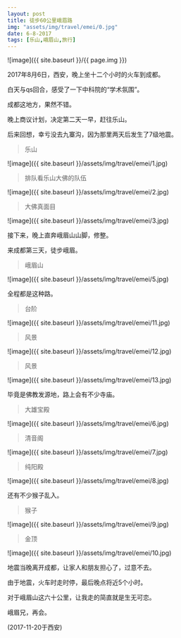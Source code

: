 ```yaml
---
layout: post
title: 徒步60公里峨眉路
img: "assets/img/travel/emei/0.jpg"
date: 6-8-2017
tags: [乐山,峨眉山,旅行]
---
```


![image]({{ site.baseurl }}/{{ page.img }})

2017年8月6日，西安，晚上坐十二个小时的火车到成都。

白天与qs回合，感受了一下中科院的“学术氛围”。

成都这地方，果然不错。

晚上商议计划，决定第二天一早，赶往乐山。

后来回想，幸亏没去九寨沟，因为那里两天后发生了7级地震。

> 乐山

![image]({{ site.baseurl }}/assets/img/travel/emei/1.jpg)

> 排队看乐山大佛的队伍

![image]({{ site.baseurl }}/assets/img/travel/emei/2.jpg)

> 大佛真面目

![image]({{ site.baseurl }}/assets/img/travel/emei/3.jpg)

接下来，晚上直奔峨眉山山脚，修整。

来成都第三天，徒步峨眉。

> 峨眉山

![image]({{ site.baseurl }}/assets/img/travel/emei/5.jpg)

全程都是这种路。

> 台阶

![image]({{ site.baseurl }}/assets/img/travel/emei/11.jpg)

> 风景

![image]({{ site.baseurl }}/assets/img/travel/emei/12.jpg)

> 风景

![image]({{ site.baseurl }}/assets/img/travel/emei/13.jpg)

毕竟是佛教发源地，路上会有不少寺庙。

> 大雄宝殿

![image]({{ site.baseurl }}/assets/img/travel/emei/6.jpg)

> 清音阁

![image]({{ site.baseurl }}/assets/img/travel/emei/7.jpg)

> 纯阳殿

![image]({{ site.baseurl }}/assets/img/travel/emei/8.jpg)

还有不少猴子乱入。

> 猴子

![image]({{ site.baseurl }}/assets/img/travel/emei/9.jpg)

> 金顶

![image]({{ site.baseurl }}/assets/img/travel/emei/10.jpg)

地震当晚离开成都，让家人和朋友担心了，过意不去。

由于地震，火车时走时停，最后晚点将近5个小时。

对于峨眉山这六十公里，让我走的简直就是生无可恋。

峨眉兄，再会。

(2017-11-20于西安)






